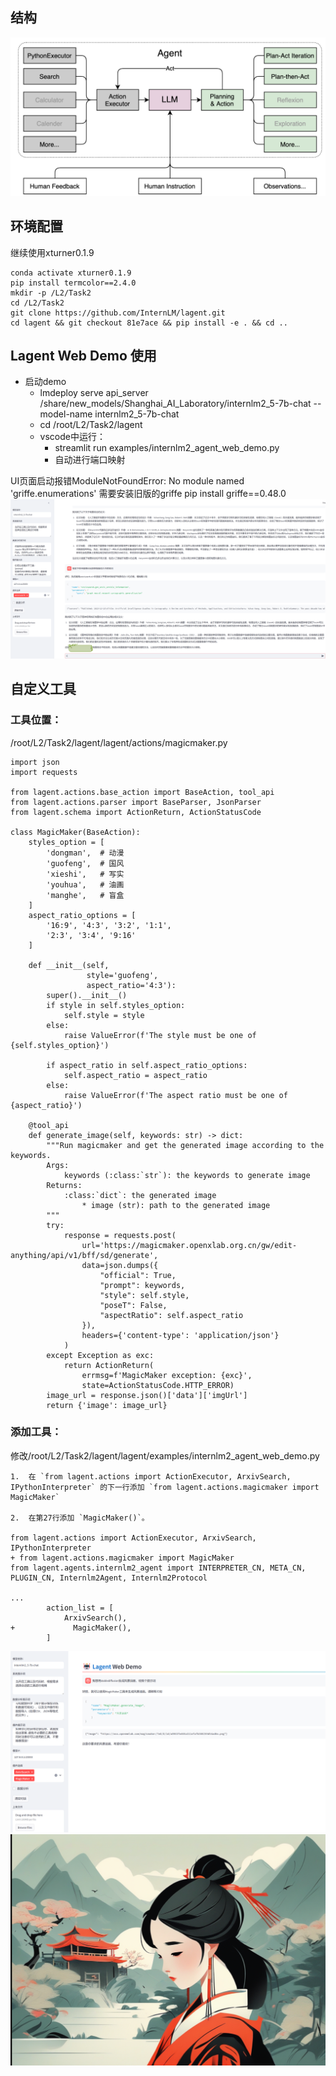 ## 结构

![[Pasted image 20240829082909.png]](imgs/Pasted%20image%2020240829082909.png)

## 环境配置
继续使用xturner0.1.9
```
conda activate xturner0.1.9
pip install termcolor==2.4.0
mkdir -p /L2/Task2
cd /L2/Task2
git clone https://github.com/InternLM/lagent.git
cd lagent && git checkout 81e7ace && pip install -e . && cd ..
```

## Lagent Web Demo 使用
- 启动demo
	- lmdeploy serve api_server /share/new_models/Shanghai_AI_Laboratory/internlm2_5-7b-chat --model-name internlm2_5-7b-chat
	- cd /root/L2/Task2/lagent
	- vscode中运行：
		- streamlit run examples/internlm2_agent_web_demo.py
		- 自动进行端口映射

UI页面启动报错ModuleNotFoundError: No module named 'griffe.enumerations'
需要安装旧版的griffe
pip install griffe==0.48.0
![[Pasted image 20240829090707.png]](imgs/Pasted%20image%2020240829090707.png)


## 自定义工具

### 工具位置：
/root/L2/Task2/lagent/lagent/actions/magicmaker.py
```
import json
import requests

from lagent.actions.base_action import BaseAction, tool_api
from lagent.actions.parser import BaseParser, JsonParser
from lagent.schema import ActionReturn, ActionStatusCode

class MagicMaker(BaseAction):
    styles_option = [
        'dongman',  # 动漫
        'guofeng',  # 国风
        'xieshi',   # 写实
        'youhua',   # 油画
        'manghe',   # 盲盒
    ]
    aspect_ratio_options = [
        '16:9', '4:3', '3:2', '1:1',
        '2:3', '3:4', '9:16'
    ]

    def __init__(self,
                 style='guofeng',
                 aspect_ratio='4:3'):
        super().__init__()
        if style in self.styles_option:
            self.style = style
        else:
            raise ValueError(f'The style must be one of {self.styles_option}')
        
        if aspect_ratio in self.aspect_ratio_options:
            self.aspect_ratio = aspect_ratio
        else:
            raise ValueError(f'The aspect ratio must be one of {aspect_ratio}')
    
    @tool_api
    def generate_image(self, keywords: str) -> dict:
        """Run magicmaker and get the generated image according to the keywords.
        Args:
            keywords (:class:`str`): the keywords to generate image
        Returns:
            :class:`dict`: the generated image
                * image (str): path to the generated image
        """
        try:
            response = requests.post(
                url='https://magicmaker.openxlab.org.cn/gw/edit-anything/api/v1/bff/sd/generate',
                data=json.dumps({
                    "official": True,
                    "prompt": keywords,
                    "style": self.style,
                    "poseT": False,
                    "aspectRatio": self.aspect_ratio
                }),
                headers={'content-type': 'application/json'}
            )
        except Exception as exc:
            return ActionReturn(
                errmsg=f'MagicMaker exception: {exc}',
                state=ActionStatusCode.HTTP_ERROR)
        image_url = response.json()['data']['imgUrl']
        return {'image': image_url}
```

### 添加工具：
修改/root/L2/Task2/lagent/lagent/examples/internlm2_agent_web_demo.py
```
1.  在 `from lagent.actions import ActionExecutor, ArxivSearch, IPythonInterpreter` 的下一行添加 `from lagent.actions.magicmaker import MagicMaker`

2.  在第27行添加 `MagicMaker()`。

from lagent.actions import ActionExecutor, ArxivSearch, IPythonInterpreter
+ from lagent.actions.magicmaker import MagicMaker
from lagent.agents.internlm2_agent import INTERPRETER_CN, META_CN, PLUGIN_CN, Internlm2Agent, Internlm2Protocol

...
        action_list = [
            ArxivSearch(),
+             MagicMaker(),
        ]
```

![[Pasted image 20240829091204.png]](imgs/Pasted%20image%2020240829091204.png)
![[Pasted image 20240829091222.png]](imgs/Pasted%20image%2020240829091222.png)
